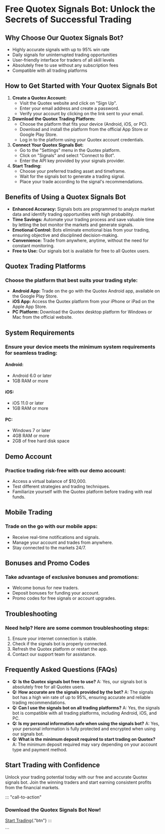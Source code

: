 # Free Quotex Signals Bot: Unlock the Secrets of Successful Trading

## Why Choose Our Quotex Signals Bot?

-   Highly accurate signals with up to 95% win rate
-   Daily signals for uninterrupted trading opportunities
-   User-friendly interface for traders of all skill levels
-   Absolutely free to use without any subscription fees
-   Compatible with all trading platforms

## How to Get Started with Your Quotex Signals Bot

1.  **Create a Quotex Account:**
    -   Visit the Quotex website and click on "Sign Up".
    -   Enter your email address and create a password.
    -   Verify your account by clicking on the link sent to your email.
2.  **Download the Quotex Trading Platform:**
    -   Choose the platform that fits your device (Android, iOS, or PC).
    -   Download and install the platform from the official App Store or
        Google Play Store.
    -   Log in to the platform using your Quotex account credentials.
3.  **Connect Your Quotex Signals Bot:**
    -   Go to the "Settings" menu in the Quotex platform.
    -   Click on "Signals" and select "Connect to Bot".
    -   Enter the API key provided by your signals provider.
4.  **Start Trading:**
    -   Choose your preferred trading asset and timeframe.
    -   Wait for the signals bot to generate a trading signal.
    -   Place your trade according to the signal\'s recommendations.

## Benefits of Using a Quotex Signals Bot

-   **Enhanced Accuracy:** Signals bots are programmed to analyze market
    data and identify trading opportunities with high probability.
-   **Time Savings:** Automate your trading process and save valuable
    time by letting the bot monitor the markets and generate signals.
-   **Emotional Control:** Bots eliminate emotional bias from your
    trading, ensuring objective and disciplined decision-making.
-   **Convenience:** Trade from anywhere, anytime, without the need for
    constant monitoring.
-   **Free to Use:** Our signals bot is available for free to all Quotex
    users.

## Quotex Trading Platforms

### Choose the platform that best suits your trading style:

-   **Android App:** Trade on the go with the Quotex Android app,
    available on the Google Play Store.
-   **iOS App:** Access the Quotex platform from your iPhone or iPad on
    the Apple App Store.
-   **PC Platform:** Download the Quotex desktop platform for Windows or
    Mac from the official website.

## System Requirements

### Ensure your device meets the minimum system requirements for seamless trading:

#### Android:

-   Android 6.0 or later
-   1GB RAM or more

#### iOS:

-   iOS 11.0 or later
-   1GB RAM or more

#### PC:

-   Windows 7 or later
-   4GB RAM or more
-   2GB of free hard disk space

## Demo Account

### Practice trading risk-free with our demo account:

-   Access a virtual balance of \$10,000.
-   Test different strategies and trading techniques.
-   Familiarize yourself with the Quotex platform before trading with
    real funds.

## Mobile Trading

### Trade on the go with our mobile apps:

-   Receive real-time notifications and signals.
-   Manage your account and trades from anywhere.
-   Stay connected to the markets 24/7.

## Bonuses and Promo Codes

### Take advantage of exclusive bonuses and promotions:

-   Welcome bonus for new traders.
-   Deposit bonuses for funding your account.
-   Promo codes for free signals or account upgrades.

## Troubleshooting

### Need help? Here are some common troubleshooting steps:

1.  Ensure your internet connection is stable.
2.  Check if the signals bot is properly connected.
3.  Refresh the Quotex platform or restart the app.
4.  Contact our support team for assistance.

## Frequently Asked Questions (FAQs)

-   **Q: Is the Quotex signals bot free to use?** A: Yes, our signals
    bot is absolutely free for all Quotex users.
-   **Q: How accurate are the signals provided by the bot?** A: The
    signals bot has a high win rate of up to 95%, ensuring accurate and
    reliable trading recommendations.
-   **Q: Can I use the signals bot on all trading platforms?** A: Yes,
    the signals bot is compatible with all trading platforms, including
    Android, iOS, and PC.
-   **Q: Is my personal information safe when using the signals bot?**
    A: Yes, your personal information is fully protected and encrypted
    when using our signals bot.
-   **Q: What is the minimum deposit required to start trading on
    Quotex?** A: The minimum deposit required may vary depending on your
    account type and payment method.

## Start Trading with Confidence

Unlock your trading potential today with our free and accurate Quotex
signals bot. Join the winning traders and start earning consistent
profits from the financial markets.

::: \"call-to-action\"
### Download the Quotex Signals Bot Now!

[Start Trading](\%22https://traff.sbs/brokerqxlid\%22){."btn"}
:::

\`\`\`

